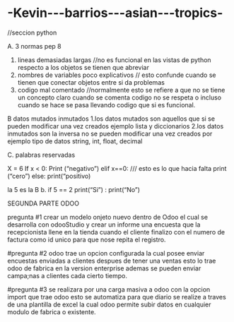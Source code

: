 # -Kevin---barrios---asian---tropics-


//seccion python

A. 3 normas pep 8
1. lineas demasiadas largas //no es funcional en las vistas de python respecto a los objetos se tienen que abreviar
2. nombres de variables poco explicativos // esto confunde cuando se tienen que conectar objetos entre si da problemas
3. codigo mal comentado //normalmente esto se refiere a que no se tiene un concepto claro cuando se comenta codigo no se respeta o incluso cuando se hace se pasa llevando codigo que si es funcional.

B datos mutados inmutados
1.los datos mutados son aquellos que si se pueden modificar una vez creados ejemplo lista y diccionarios
2.los datos inmutados son la inversa no se pueden modificar una vez creados por ejemplo tipo de datos string, int, float, decimal  

C. palabras reservadas



X = 6
If x < 0:
	Print (“negativo”)
 elif x==0:  /// esto es lo que hacia falta
	print (“cero”)
else:
	print(“positivo)


la 5 es la B
b.	if 5 == 2 print(“Si”) : print(“No”)

SEGUNDA PARTE ODOO

pregunta #1
crear un modelo onjeto nuevo dentro de Odoo el cual se desarrolla con odooStudio 
y crear un informe una encuesta que la recepcionista llene en la tienda 
cuando el cliente finalizo con el numero de factura como id unico para que nose
repita el registro.

#pregunta #2 
odoo trae un opcion configurada la cual posee enviar encuestas enviadas
a clientes despues de tener una ventas esto lo trae odoo de fabrica en la version
enterprise ademas se pueden enviar campa;nas a clientes cada cierto tiempo.

#pregunta #3
se realizara por una carga masiva a odoo con la opcion import que trae odoo
esto se automatiza para que diario se realize a traves de una plantilla de excel
la cual odoo permite subir datos en cualquier modulo de fabrica o existente.










